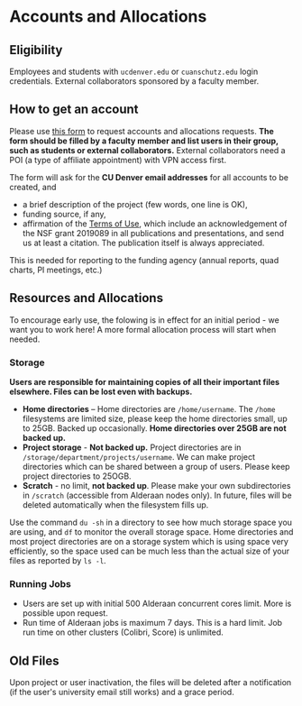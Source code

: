 # Accounts and Allocations
## Eligibility
Employees and students with `ucdenver.edu` or `cuanschutz.edu` login credentials. 
External collaborators sponsored by a faculty member.

## How to get an account

Please use [this form](https://forms.office.com/r/GQ9ef7ei4i) to request accounts and allocations requests. **The form should be filled by a faculty member and list users in their group, such as students or external collaborators.** External collaborators need a POI (a type of affiliate appointment) with VPN access first.

The form will ask for the **CU Denver email addresses** for all accounts to be created, and

* a brief description of the project (few words, one line is OK),
* funding source, if any,
* affirmation of the [Terms of Use](../#terms-of-use), which include an acknowledgement of the NSF grant 2019089 in all publications and presentations, and send us at least a citation. The publication itself is always appreciated.

This is needed for reporting to the funding agency (annual reports, quad charts, PI meetings, etc.)

## Resources and Allocations

To encourage early use, the folowing is in effect for an initial period - we want you to work here! A more formal allocation process will start when needed.

### Storage

**Users are responsible for maintaining copies of all their important files elsewhere. Files can be lost even with backups.**

* **Home directories** – Home directories are `/home/username`. The `/home` filesystems are limited size, please keep the home directories small, up to 25GB. Backed up occasionally. **Home directories over 25GB are not backed up.**
* **Project storage** -  **Not backed up.** Project directories are in  `/storage/department/projects/username`. We can make project directories which can be shared between a group of users. Please keep project directories to 25OGB.
* **Scratch** - no limit, **not backed up**. Please make your own subdirectories in `/scratch` (accessible from Alderaan nodes only). In future, files will be deleted automatically when the filesystem fills up.

Use the command `du -sh` in a directory to see how much storage space you are using, and `df` to monitor the overall storage space. Home directories and most project directories are on a storage system which is using space very efficiently, so the space used can be much less than the actual size of your files as reported by `ls -l`.

### Running Jobs

* Users are set up with initial 500 Alderaan concurrent cores limit. More is possible upon request.
* Run time of Alderaan jobs is maximum 7 days. This is a hard limit. Job run time on other clusters (Colibri, Score) is unlimited.


<!-- 

### Storage 

!Files with oldest access date may be purged automatically when the scratch space usage is over 80%.
 
* **Home directories** – Home directories are `/home/username`. Home directories up to 25GB are backed up occasionally. The default allocation is planned to be 25GB per user in future. 




The planned allocaton  in future are:

* **Small** - up to 30,000 Alderaan core hours, max 128 concurrent cores per user, standard storage. Automatic with an account.
* **Medium** - up to 150,000 Alderaan core hours, max 640 concurrent cores, additional storage.
* **Large** - larger than medium. 

Jobs are charged for the total reserved core time, whether used or not. 
Jobs on Alderaan GPU/high memory nodes are charged for all 64 cores on the node. 

-->

## Old Files
 
Upon project or user inactivation, the files will be deleted after a notification (if the user's university email still works) and a grace period. 


